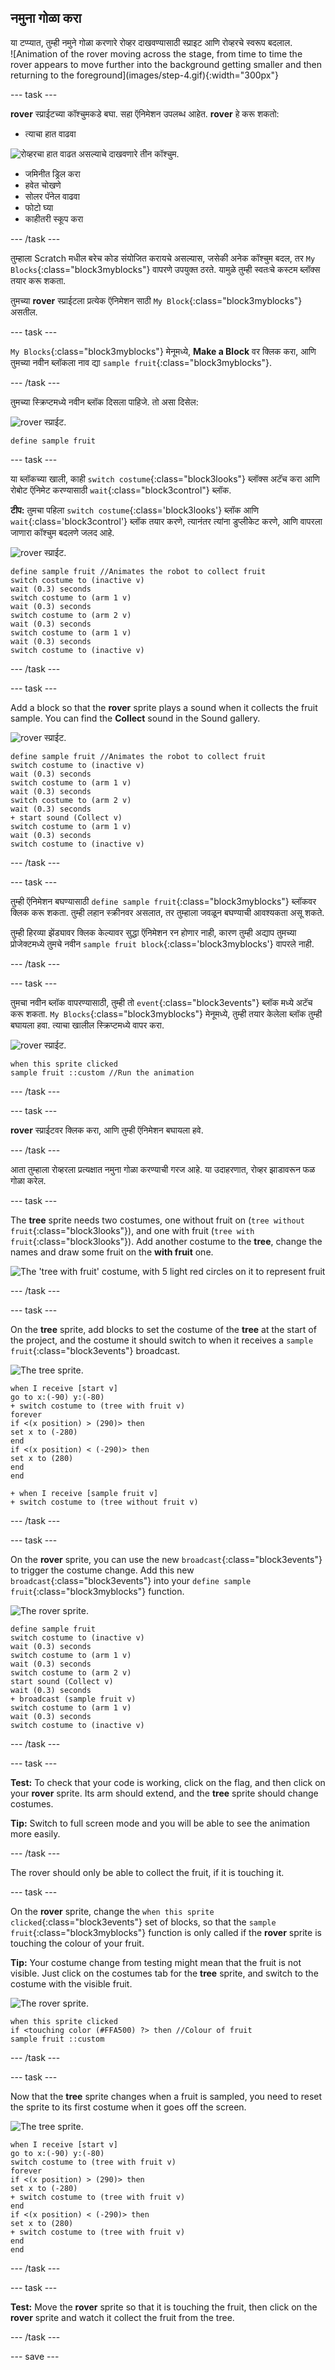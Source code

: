 ## नमुना गोळा करा

<div style="display: flex; flex-wrap: wrap">
<div style="flex-basis: 200px; flex-grow: 1; margin-right: 15px;">
या टप्प्यात, तुम्ही नमुने गोळा करणारे रोव्हर दाखवण्यासाठी स्प्राइट आणि रोव्हरचे स्वरूप बदलाल.
</div>
<div>
![Animation of the rover moving across the stage, from time to time the rover appears to move further into the background getting smaller and then returning to the foreground](images/step-4.gif){:width="300px"}
</div>
</div>

--- task ---

**rover** स्प्राईटच्या कॉश्चुमकडे बघा. सहा ऍनिमेशन उपलब्ध आहेत. **rover** हे करू शकतो:
- त्याचा हात वाढवा

![रोव्हरचा हात वाढत असल्याचे दाखवणारे तीन कॉश्चुम.](images/arm-animation.png)

- जमिनीत ड्रिल करा
- हवेत चोखणे
- सोलर पॅनेल वाढवा
- फोटो घ्या
- काहीतरी स्कूप करा

--- /task ---

तुम्हाला Scratch मधील बरेच कोड संयोजित करायचे असल्यास, जसेकी अनेक कॉश्चुम बदल, तर `My Blocks`{:class="block3myblocks"} वापरणे उपयुक्त ठरते. यामुळे तुम्ही स्वतःचे कस्टम ब्लॉक्स तयार करू शकता.

तुमच्या **rover** स्प्राईटला प्रत्येक ऍनिमेशन साठी `My Block`{:class="block3myblocks"} असतील.

--- task ---

`My Blocks`{:class="block3myblocks"} मेनूमध्ये, **Make a Block** वर क्लिक करा, आणि तुमच्या नवीन ब्लॉकला नाव द्या `sample fruit`{:class="block3myblocks"}.

--- /task ---

तुमच्या स्क्रिप्टमध्ये नवीन ब्लॉक दिसला पाहिजे. तो असा दिसेल:

![rover स्प्राईट.](images/rover-sprite.png)

```blocks3
define sample fruit
```

--- task ---

या ब्लॉकच्या खाली, काही `switch costume`{:class="block3looks"} ब्लॉक्स अटॅच करा आणि रोबोट ऍनिमेट करण्यासाठी `wait`{:class="block3control"} ब्लॉक.

**टीप:** तुमचा पहिला `switch costume`{:class='block3looks'} ब्लॉक आणि `wait`{:class='block3control'} ब्लॉक तयार करणे, त्यानंतर त्यांना डुप्लीकेट करणे, आणि वापरला जाणारा कॉश्चुम बदलणे जलद आहे.

![rover स्प्राईट.](images/rover-sprite.png)

```blocks3
define sample fruit //Animates the robot to collect fruit
switch costume to (inactive v)
wait (0.3) seconds
switch costume to (arm 1 v)
wait (0.3) seconds
switch costume to (arm 2 v)
wait (0.3) seconds
switch costume to (arm 1 v)
wait (0.3) seconds
switch costume to (inactive v)
```

--- /task ---

--- task ---

Add a block so that the **rover** sprite plays a sound when it collects the fruit sample. You can find the **Collect** sound in the Sound gallery.

![rover स्प्राईट.](images/rover-sprite.png)

```blocks3
define sample fruit //Animates the robot to collect fruit
switch costume to (inactive v)
wait (0.3) seconds
switch costume to (arm 1 v)
wait (0.3) seconds
switch costume to (arm 2 v)
wait (0.3) seconds
+ start sound (Collect v)
switch costume to (arm 1 v)
wait (0.3) seconds
switch costume to (inactive v)
```

--- /task ---


--- task ---

तुम्ही ऍनिमेशन बघण्यासाठी `define sample fruit`{:class="block3myblocks"} ब्लॉकवर क्लिक करू शकता. तुम्ही लहान स्क्रीनवर असलात, तर तुम्हाला जवळून बघण्याची आवश्यकता असू शकते.

तुम्ही हिरव्या झेंड्यावर क्लिक केल्यावर सुद्धा ऍनिमेशन रन होणार नाही, कारण तुम्ही अद्याप तुमच्या प्रोजेक्टमध्ये तुमचे नवीन `sample fruit block`{:class='block3myblocks'} वापरले नाही.

--- /task ---

--- task ---

तुमचा नवीन ब्लॉक वापरण्यासाठी, तुम्ही तो `event`{:class="block3events"} ब्लॉक मध्ये अटॅच करू शकता. `My Blocks`{:class="block3myblocks"} मेनूमध्ये, तुम्ही तयार केलेला ब्लॉक तुम्ही बघायला हवा. त्याचा खालील स्क्रिप्टमध्ये वापर करा.

![rover स्प्राईट.](images/rover-sprite.png)

```blocks3
when this sprite clicked
sample fruit ::custom //Run the animation
```

--- /task ---

--- task ---

**rover** स्प्राईटवर क्लिक करा, आणि तुम्ही ऍनिमेशन बघायला हवे.

--- /task ---

आता तुम्हाला रोव्हरला प्रत्यक्षात नमुना गोळा करण्याची गरज आहे. या उदाहरणात, रोव्हर झाडावरून फळ गोळा करेल.

--- task ---

The **tree** sprite needs two costumes, one without fruit on (`tree without fruit`{:class="block3looks"}), and one with fruit (`tree with fruit`{:class="block3looks"}). Add another costume to the **tree**, change the names and draw some fruit on the **with fruit** one.

![The 'tree with fruit' costume, with 5 light red circles on it to represent fruit](images/tree-with-fruit.png)

--- /task ---

--- task ---

On the **tree** sprite, add blocks to set the costume of the **tree** at the start of the project, and the costume it should switch to when it receives a `sample fruit`{:class="block3events"} broadcast.

![The tree sprite.](images/tree-sprite.png)

```blocks3
when I receive [start v]
go to x:(-90) y:(-80)
+ switch costume to (tree with fruit v)
forever
if <(x position) > (290)> then
set x to (-280)
end
if <(x position) < (-290)> then
set x to (280)
end
end

+ when I receive [sample fruit v]
+ switch costume to (tree without fruit v)
```

--- /task ---

--- task ---

On the **rover** sprite, you can use the new `broadcast`{:class="block3events"} to trigger the costume change. Add this new `broadcast`{:class="block3events"} into your `define sample fruit`{:class="block3myblocks"} function.

![The rover sprite.](images/rover-sprite.png)

```blocks3
define sample fruit
switch costume to (inactive v)
wait (0.3) seconds
switch costume to (arm 1 v)
wait (0.3) seconds
switch costume to (arm 2 v)
start sound (Collect v)
wait (0.3) seconds
+ broadcast (sample fruit v)
switch costume to (arm 1 v)
wait (0.3) seconds
switch costume to (inactive v)
```

--- /task ---

--- task ---

**Test:** To check that your code is working, click on the flag, and then click on your **rover** sprite. Its arm should extend, and the **tree** sprite should change costumes.

**Tip:** Switch to full screen mode and you will be able to see the animation more easily.

--- /task ---

The rover should only be able to collect the fruit, if it is touching it.

--- task ---

On the **rover** sprite, change the `when this sprite clicked`{:class="block3events"} set of blocks, so that the `sample fruit`{:class="block3myblocks"} function is only called if the **rover** sprite is touching the colour of your fruit.

**Tip:** Your costume change from testing might mean that the fruit is not visible. Just click on the costumes tab for the **tree** sprite, and switch to the costume with the visible fruit.

![The rover sprite.](images/rover-sprite.png)

```blocks3
when this sprite clicked
if <touching color (#FFA500) ?> then //Colour of fruit
sample fruit ::custom
```

--- /task ---

--- task ---

Now that the **tree** sprite changes when a fruit is sampled, you need to reset the sprite to its first costume when it goes off the screen.

![The tree sprite.](images/tree-sprite.png)

```blocks3
when I receive [start v]
go to x:(-90) y:(-80)
switch costume to (tree with fruit v)
forever
if <(x position) > (290)> then
set x to (-280)
+ switch costume to (tree with fruit v)
end
if <(x position) < (-290)> then
set x to (280)
+ switch costume to (tree with fruit v)
end
end
```

--- /task ---

--- task ---

**Test:** Move the **rover** sprite so that it is touching the fruit, then click on the **rover** sprite and watch it collect the fruit from the tree.

--- /task ---


--- save ---
